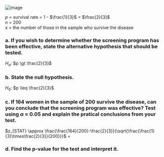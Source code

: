 
![image](https://github.com/user-attachments/assets/a56aa696-8296-4fa5-aa2b-923a7463f8ee)

$p$ = survival rate = 1 - $\frac{1}{3}$ = $\frac{2}{3}$  
$n$ = 200  
$x$ = the number of those in the sample who survive the disease  


### a. If you wish to determine whether the screening program has been effective, state the alternative hypothesis that should be tested.

$H_{a}$: $p \gt \frac{2}{3}$


### b. State the null hypothesis.

$H_{0}$: $p \leq \frac{2}{3}$


### c. If 164 women in the sample of 200 survive the disease, can you conclude that the screening program was effective? Test using $\alpha$ = 0.05 and explain the pratical conclusions from your test.

$z_{STAT} \approx \frac{\frac{164}{200}-\frac{2}{3}}{\sqrt{\frac{\frac{1}{3}\times\frac{2}{3}}{200}}}$ =   





### d. Find the p-value for the test and interpret it.
